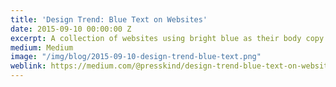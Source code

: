 ```yaml
---
title: 'Design Trend: Blue Text on Websites'
date: 2015-09-10 00:00:00 Z
excerpt: A collection of websites using bright blue as their body copy color.
medium: Medium
image: "/img/blog/2015-09-10-design-trend-blue-text.png"
weblink: https://medium.com/@presskind/design-trend-blue-text-on-websites-f2546243a7fe
---
```


